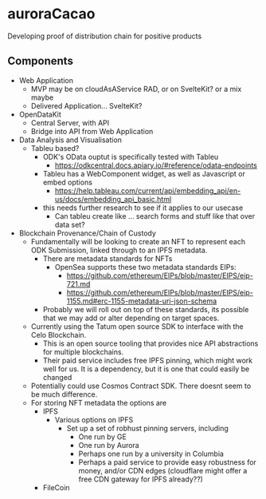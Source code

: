 # auroraCacao

Developing proof of distribution chain for positive products

## Components
* Web Application
  * MVP may be on cloudAsAService RAD, or on SvelteKit? or a mix maybe
  * Delivered Application... SvelteKit?
* OpenDataKit
  * Central Server, with API
  * Bridge into API from Web Application
* Data Analysis and Visualisation
  * Tableu based?
    * ODK's OData ouptut is specifically tested with Tableu
      * https://odkcentral.docs.apiary.io/#reference/odata-endpoints
    * Tableu has a WebComponent widget, as well as Javascript or embed options
      * https://help.tableau.com/current/api/embedding_api/en-us/docs/embedding_api_basic.html
    * this needs further research to see if it applies to our usecase
      *  Can tableu create like ... search forms and stuff like that over data set?
* Blockchain Provenance/Chain of Custody
  * Fundamentally will be looking to create an NFT to represent each ODK Submission, linked through to an IPFS metadata. 
    * There are metadata standards for NFTs
      * OpenSea supports these two metadata standards EIPs:
        * https://github.com/ethereum/EIPs/blob/master/EIPS/eip-721.md
        * https://github.com/ethereum/EIPs/blob/master/EIPS/eip-1155.md#erc-1155-metadata-uri-json-schema
    * Probably we will roll out on top of these standards, its possible that we may add or alter depending on target spaces.
  * Currently using the Tatum open source SDK to interface with the Celo Blockchain.
    * This is an open source tooling that provides nice API abstractions for multiple blockchains.
    * Their paid service includes free IPFS pinning, which might work well for us. It is a dependency, but it is one that could easily be changed
  * Potentially could use Cosmos Contract SDK. There doesnt seem to be much difference.
  * For storing NFT metadata the options are
    * IPFS
      * Various options on IPFS
        * Set up a set of robhust pinning servers, including
          * One run by GE
          * One run by Aurora
          * Perhaps one run by a university in Columbia
          * Perhaps a paid service to provide easy robustness for money, and/or CDN edges (cloudflare might offer a free CDN gateway for IPFS already??)
    * FileCoin
